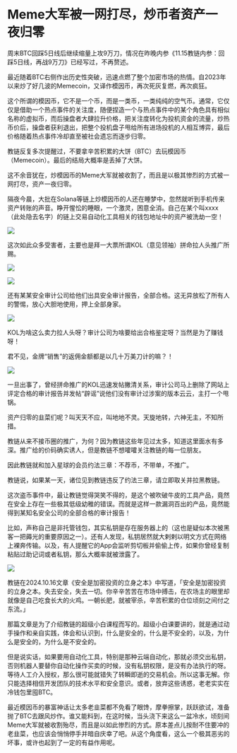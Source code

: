 # Meme大军被一网打尽，炒币者资产一夜归零

周末BTC回踩5日线后继续缩量上攻9万刀，情况在昨晚内参《11.15教链内参：回踩5日线，再战9万刀》已经写过，不再赘述。

最近随着BTC右侧作出历史性突破，迅速点燃了整个加密市场的热情。自2023年以来炒了好几波的Memecoin，又译作模因币，再次死灰复燃，再次疯狂。

这个所谓的模因币，它不是一个币，而是一类币，一类纯纯的空气币。通常，它仅仅是借助一个热点事件的关注度，随便捏造一个与热点事件中的某个角色具有相似名称的虚拟币，而后操盘者大肆拉升价格，把关注度转化为投机资金的流量，炒热币价后，操盘者获利退出，把整个投机盘子甩给所有进场投机的人相互博弈，最后价格随着热点事件冷却直至被社会遗忘而逐步归零。

教链反复多次提醒过，不要拿辛苦积累的大饼（BTC）去玩模因币（Memecoin）。最后的结局大概率是丢掉了大饼。

这不余音犹在，炒模因币的Meme大军就被收割了，而且是以极其惨烈的方式被一网打尽，资产一夜归零。

隔夜今晨，大批在Solana等链上炒模因币的人还在睡梦中，忽然就听到手机传来资产转账的声音。睁开惺忪的睡眼，一个激灵，困意全消。自己在某个叫xxxx（此处隐去名字）的链上交易自动化工具相关的钱包地址中的资产被洗劫一空！

![](2024-11-16-A01.jpeg)

这次如此众多受害者，主要也是拜一大票所谓KOL（意见领袖）拼命拉人头推广所赐。

![](2024-11-16-A02.jpeg)

![](2024-11-16-A03.jpeg)

还有某某安全审计公司给他们出具安全审计报告，全部合格。这无异放松了所有人的警惕，放心大胆地使用，押上全部身家。

![](2024-11-16-A04.jpeg)

KOL为啥这么卖力拉人头呀？审计公司为啥要给出合格鉴定呀？当然是为了赚钱呀！

君不见，金牌“销售”的返佣金额都是以几十万美刀计的嘛？！

![](2024-11-16-A05.jpeg)

一旦出事了，曾经拼命推广的KOL迅速发帖撇清关系，审计公司马上删除了网站上评定合格的审计报告并发帖“辟谣”说他们没有审计过涉案的版本云云，主打一个甩锅。

资产归零的韭菜们呢？叫天天不应，叫地地不灵。天旋地转，六神无主，不知所措。

教链从来不接币圈的推广，为何？因为教链这些年见过太多，知道这里面水有多深。推广给的价码确实诱人，但是教链不想嚯嚯关注教链的每一位朋友。

因此教链就和加入星球的会员约法三章：不荐币，不带单，不推广。

教链说，如果某一天，诸位见到教链违反了约法三章，请立即取关并拉黑教链。

这次盗币事件中，最让教链觉得哭笑不得的，是这个被吹破牛皮的工具产品，竟然在安全上存在一些极其低级幼稚的错误。而就是这样一款漏洞百出的产品，竟然能得到某知名安全公司的全部合格的审计报告！

比如，声称自己是非托管钱包，其实私钥是存在服务器上的（这也是疑似本次被黑客一把薅光的重要原因之一）。还有人发现，私钥居然就大剌剌以明文方式在网络上裸奔传输。以及，有人提醒它的App会监听剪切板并偷偷上传，如果你曾经复制粘贴过助记词或者私钥，那么大概率就被泄露了。

![](2024-11-16-A06.jpeg)

教链在2024.10.16文章《安全是加密投资的立身之本》中写道，「安全是加密投资的立身之本。失去安全，失去一切。你辛辛苦苦在市场中搏击，在农场主的眼里却就像是自己吃食长大的火鸡。一朝长肥，就被宰杀，辛苦积累的仓位顷刻之间付之东流。」

那篇文章是为了介绍教链的超级小白课程而写的。超级小白课要讲的，就是通过动手操作和亲自实践，体会和认识到，什么是安全的，什么是不安全的，以及，为什么是安全的，为什么是不安全的。

但是说实话，如果要用自动化工具，特别是那种云端自动化，那就必须交出私钥，否则机器人要替你自动化操作买卖的时候，没有私钥权限，是没有办法执行的呀。等待人工介入授权，那么很可能就错失了转瞬即逝的交易机会。所以这事无解。你只能选择相信开发团队的技术水平和安全意识。或者，放弃这些诱惑，老老实实在冷钱包里囤BTC。

最近模因币的暴富神话让太多老韭菜都不免看了眼馋，摩拳擦掌，跃跃欲试，准备抛了BTC去跟风炒作。谁又能料到，在这时候，当头浇下来这么一盆冷水，顷刻间Meme大军就被收割殆尽，而且是以如此惨烈的方式。原本差点儿按耐不住要冲的老韭菜，也应该会悄悄停手并暗自庆幸了吧。从这个角度看，这么一个极其恶劣的坏事，或许也起到了一定的有益作用呢。

